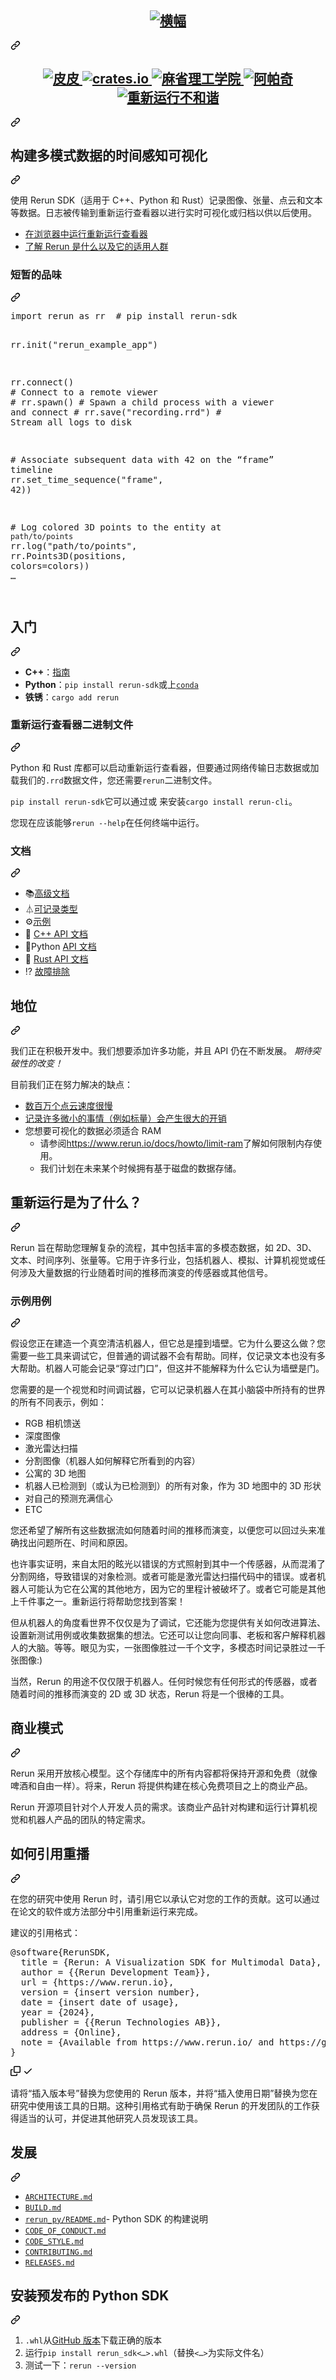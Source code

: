 <div class="Box-sc-g0xbh4-0 bJMeLZ js-snippet-clipboard-copy-unpositioned" data-hpc="true"><article class="markdown-body entry-content container-lg" itemprop="text"><div class="markdown-heading" dir="auto"><h1 align="center" tabindex="-1" class="heading-element" dir="auto">
  <a href="https://www.rerun.io/" rel="nofollow">
    <img alt="横幅" src="https://user-images.githubusercontent.com/1148717/218142418-1d320929-6b7a-486e-8277-fbeef2432529.png" style="max-width: 100%;">
  </a>
</h1><a id="user-content---------" class="anchor" aria-label="永久链接：" href="#--------"><svg class="octicon octicon-link" viewBox="0 0 16 16" version="1.1" width="16" height="16" aria-hidden="true"><path d="m7.775 3.275 1.25-1.25a3.5 3.5 0 1 1 4.95 4.95l-2.5 2.5a3.5 3.5 0 0 1-4.95 0 .751.751 0 0 1 .018-1.042.751.751 0 0 1 1.042-.018 1.998 1.998 0 0 0 2.83 0l2.5-2.5a2.002 2.002 0 0 0-2.83-2.83l-1.25 1.25a.751.751 0 0 1-1.042-.018.751.751 0 0 1-.018-1.042Zm-4.69 9.64a1.998 1.998 0 0 0 2.83 0l1.25-1.25a.751.751 0 0 1 1.042.018.751.751 0 0 1 .018 1.042l-1.25 1.25a3.5 3.5 0 1 1-4.95-4.95l2.5-2.5a3.5 3.5 0 0 1 4.95 0 .751.751 0 0 1-.018 1.042.751.751 0 0 1-1.042.018 1.998 1.998 0 0 0-2.83 0l-2.5 2.5a1.998 1.998 0 0 0 0 2.83Z"></path></svg></a></div>
<div class="markdown-heading" dir="auto"><h1 align="center" tabindex="-1" class="heading-element" dir="auto">
  <a href="https://pypi.org/project/rerun-sdk/" rel="nofollow">                        <img alt="皮皮" src="https://camo.githubusercontent.com/41eb71673ac080b28724faa0c576630a95d748b8a47c295a4e2157e63c90c872/68747470733a2f2f696d672e736869656c64732e696f2f707970692f762f726572756e2d73646b2e737667" data-canonical-src="https://img.shields.io/pypi/v/rerun-sdk.svg" style="max-width: 100%;">                              </a>
  <a href="https://crates.io/crates/rerun" rel="nofollow">                             <img alt="crates.io" src="https://camo.githubusercontent.com/d7dbc9709c3b4c08491b96e94e283708e733dfa46e35ab89cef68599dad01d22/68747470733a2f2f696d672e736869656c64732e696f2f6372617465732f762f726572756e2e737667" data-canonical-src="https://img.shields.io/crates/v/rerun.svg" style="max-width: 100%;">                                </a>
  <a href="https://github.com/rerun-io/rerun/blob/main/LICENSE-MIT">    <img alt="麻省理工学院" src="https://camo.githubusercontent.com/2bb6ac78e5a9f4f688a6a066cc71b62012101802fcdb478e6e4c6b6ec75dc694/68747470733a2f2f696d672e736869656c64732e696f2f62616467652f6c6963656e73652d4d49542d626c75652e737667" data-canonical-src="https://img.shields.io/badge/license-MIT-blue.svg" style="max-width: 100%;">                        </a>
  <a href="https://github.com/rerun-io/rerun/blob/main/LICENSE-APACHE"> <img alt="阿帕奇" src="https://camo.githubusercontent.com/d7addb0c76e1634e2335a071640043bf515d94b5c9d88b604fbe77c26920cfb0/68747470733a2f2f696d672e736869656c64732e696f2f62616467652f6c6963656e73652d4170616368652d626c75652e737667" data-canonical-src="https://img.shields.io/badge/license-Apache-blue.svg" style="max-width: 100%;">                     </a>
  <a href="https://discord.gg/Gcm8BbTaAj" rel="nofollow">                              <img alt="重新运行不和谐" src="https://camo.githubusercontent.com/1e410aa359927f68de5871ae2d14cd23e797e4c293ec4a3918f3d2fd34b23726/68747470733a2f2f696d672e736869656c64732e696f2f646973636f72642f313036323330303734383230323932313939343f6c6162656c3d526572756e253230446973636f7264" data-canonical-src="https://img.shields.io/discord/1062300748202921994?label=Rerun%20Discord" style="max-width: 100%;"> </a>
</h1><a id="user-content---------------------------------------------------------------------------------------------------------------------------------------------------------------------------------------------------------------" class="anchor" aria-label="永久链接：" href="#--------------------------------------------------------------------------------------------------------------------------------------------------------------------------------------------------------------"><svg class="octicon octicon-link" viewBox="0 0 16 16" version="1.1" width="16" height="16" aria-hidden="true"><path d="m7.775 3.275 1.25-1.25a3.5 3.5 0 1 1 4.95 4.95l-2.5 2.5a3.5 3.5 0 0 1-4.95 0 .751.751 0 0 1 .018-1.042.751.751 0 0 1 1.042-.018 1.998 1.998 0 0 0 2.83 0l2.5-2.5a2.002 2.002 0 0 0-2.83-2.83l-1.25 1.25a.751.751 0 0 1-1.042-.018.751.751 0 0 1-.018-1.042Zm-4.69 9.64a1.998 1.998 0 0 0 2.83 0l1.25-1.25a.751.751 0 0 1 1.042.018.751.751 0 0 1 .018 1.042l-1.25 1.25a3.5 3.5 0 1 1-4.95-4.95l2.5-2.5a3.5 3.5 0 0 1 4.95 0 .751.751 0 0 1-.018 1.042.751.751 0 0 1-1.042.018 1.998 1.998 0 0 0-2.83 0l-2.5 2.5a1.998 1.998 0 0 0 0 2.83Z"></path></svg></a></div>
<div class="markdown-heading" dir="auto"><h1 tabindex="-1" class="heading-element" dir="auto"><font style="vertical-align: inherit;"><font style="vertical-align: inherit;">构建多模式数据的时间感知可视化</font></font></h1><a id="user-content-build-time-aware-visualizations-of-multimodal-data" class="anchor" aria-label="永久链接：构建多模式数据的时间感知可视化" href="#build-time-aware-visualizations-of-multimodal-data"><svg class="octicon octicon-link" viewBox="0 0 16 16" version="1.1" width="16" height="16" aria-hidden="true"><path d="m7.775 3.275 1.25-1.25a3.5 3.5 0 1 1 4.95 4.95l-2.5 2.5a3.5 3.5 0 0 1-4.95 0 .751.751 0 0 1 .018-1.042.751.751 0 0 1 1.042-.018 1.998 1.998 0 0 0 2.83 0l2.5-2.5a2.002 2.002 0 0 0-2.83-2.83l-1.25 1.25a.751.751 0 0 1-1.042-.018.751.751 0 0 1-.018-1.042Zm-4.69 9.64a1.998 1.998 0 0 0 2.83 0l1.25-1.25a.751.751 0 0 1 1.042.018.751.751 0 0 1 .018 1.042l-1.25 1.25a3.5 3.5 0 1 1-4.95-4.95l2.5-2.5a3.5 3.5 0 0 1 4.95 0 .751.751 0 0 1-.018 1.042.751.751 0 0 1-1.042.018 1.998 1.998 0 0 0-2.83 0l-2.5 2.5a1.998 1.998 0 0 0 0 2.83Z"></path></svg></a></div>
<p dir="auto"><font style="vertical-align: inherit;"><font style="vertical-align: inherit;">使用 Rerun SDK（适用于 C++、Python 和 Rust）记录图像、张量、点云和文本等数据。日志被传输到重新运行查看器以进行实时可视化或归档以供以后使用。</font></font></p>
<ul dir="auto">
<li><a href="https://www.rerun.io/viewer" rel="nofollow"><font style="vertical-align: inherit;"><font style="vertical-align: inherit;">在浏览器中运行重新运行查看器</font></font></a></li>
<li><a href="https://www.rerun.io/docs/getting-started/what-is-rerun" rel="nofollow"><font style="vertical-align: inherit;"><font style="vertical-align: inherit;">了解 Rerun 是什么以及它的适用人群</font></font></a></li>
</ul>
<div class="markdown-heading" dir="auto"><h3 tabindex="-1" class="heading-element" dir="auto"><font style="vertical-align: inherit;"><font style="vertical-align: inherit;">短暂的品味</font></font></h3><a id="user-content-a-short-taste" class="anchor" aria-label="永久链接： 简短的品味" href="#a-short-taste"><svg class="octicon octicon-link" viewBox="0 0 16 16" version="1.1" width="16" height="16" aria-hidden="true"><path d="m7.775 3.275 1.25-1.25a3.5 3.5 0 1 1 4.95 4.95l-2.5 2.5a3.5 3.5 0 0 1-4.95 0 .751.751 0 0 1 .018-1.042.751.751 0 0 1 1.042-.018 1.998 1.998 0 0 0 2.83 0l2.5-2.5a2.002 2.002 0 0 0-2.83-2.83l-1.25 1.25a.751.751 0 0 1-1.042-.018.751.751 0 0 1-.018-1.042Zm-4.69 9.64a1.998 1.998 0 0 0 2.83 0l1.25-1.25a.751.751 0 0 1 1.042.018.751.751 0 0 1 .018 1.042l-1.25 1.25a3.5 3.5 0 1 1-4.95-4.95l2.5-2.5a3.5 3.5 0 0 1 4.95 0 .751.751 0 0 1-.018 1.042.751.751 0 0 1-1.042.018 1.998 1.998 0 0 0-2.83 0l-2.5 2.5a1.998 1.998 0 0 0 0 2.83Z"></path></svg></a></div>
<div class="highlight highlight-source-python notranslate position-relative overflow-auto" dir="auto"><pre><span class="pl-k">import</span> <span class="pl-s1">rerun</span> <span class="pl-k">as</span> <span class="pl-s1">rr</span>  <span class="pl-c"># pip install rerun-sdk</span>

<span class="pl-s1">rr</span>.<span class="pl-en">init</span>(<span class="pl-s">"rerun_example_app"</span>)

<span class="pl-s1">rr</span>.<span class="pl-en">connect</span>()  <span class="pl-c"># Connect to a remote viewer</span>
<span class="pl-c"># rr.spawn()  # Spawn a child process with a viewer and connect</span>
<span class="pl-c"># rr.save("recording.rrd")  # Stream all logs to disk</span>

<span class="pl-c"># Associate subsequent data with 42 on the “frame” timeline</span>
<span class="pl-s1">rr</span>.<span class="pl-en">set_time_sequence</span>(<span class="pl-s">"frame"</span>, <span class="pl-c1">42</span>))

<span class="pl-c"># Log colored 3D points to the entity at `path/to/points`</span>
<span class="pl-s1">rr</span>.<span class="pl-en">log</span>(<span class="pl-s">"path/to/points"</span>, <span class="pl-s1">rr</span>.<span class="pl-v">Points3D</span>(<span class="pl-s1">positions</span>, <span class="pl-s1">colors</span><span class="pl-c1">=</span><span class="pl-s1">colors</span>))
…</pre><div class="zeroclipboard-container">
   
  </div></div>
<p align="center" dir="auto">
  <themed-picture data-catalyst-inline="true" data-catalyst=""><picture>
    <img src="https://camo.githubusercontent.com/ce654b09868fbe886e63bdd265d5fade54be1c7ab3c74b0c48d5e4d6f7615696/68747470733a2f2f7374617469632e726572756e2e696f2f6f70665f73637265656e73686f742f626565353130343063626139336330626165363265663663353766613730333730343031326134312f66756c6c2e706e67" alt="" data-canonical-src="https://static.rerun.io/opf_screenshot/bee51040cba93c0bae62ef6c57fa703704012a41/full.png" style="visibility:visible;max-width:100%;">
    <source media="(max-width: 480px)" srcset="https://camo.githubusercontent.com/4538b6fa1df3ab7bed9701310f81b44789ad3c502cf3e00db7678e48e522cb37/68747470733a2f2f7374617469632e726572756e2e696f2f6f70665f73637265656e73686f742f626565353130343063626139336330626165363265663663353766613730333730343031326134312f343830772e706e67" data-canonical-src="https://static.rerun.io/opf_screenshot/bee51040cba93c0bae62ef6c57fa703704012a41/480w.png">
    <source media="(max-width: 768px)" srcset="https://camo.githubusercontent.com/751ea6a05b4199a09d4e2ecb83d83c3d02a5166dd0037350cfb017ac3600f69c/68747470733a2f2f7374617469632e726572756e2e696f2f6f70665f73637265656e73686f742f626565353130343063626139336330626165363265663663353766613730333730343031326134312f373638772e706e67" data-canonical-src="https://static.rerun.io/opf_screenshot/bee51040cba93c0bae62ef6c57fa703704012a41/768w.png">
    <source media="(max-width: 1024px)" srcset="https://camo.githubusercontent.com/b77ebde35510f36b4e86188d84c2488c07cdd3f0e96c3a5722ca6ca2be2d7430/68747470733a2f2f7374617469632e726572756e2e696f2f6f70665f73637265656e73686f742f626565353130343063626139336330626165363265663663353766613730333730343031326134312f31303234772e706e67" data-canonical-src="https://static.rerun.io/opf_screenshot/bee51040cba93c0bae62ef6c57fa703704012a41/1024w.png">
    <source media="(max-width: 1200px)" srcset="https://camo.githubusercontent.com/08cf4a7769d9fdfbf96bcf1b4aa20936e81905644f4f24798ca75b9913e3d0f1/68747470733a2f2f7374617469632e726572756e2e696f2f6f70665f73637265656e73686f742f626565353130343063626139336330626165363265663663353766613730333730343031326134312f31323030772e706e67" data-canonical-src="https://static.rerun.io/opf_screenshot/bee51040cba93c0bae62ef6c57fa703704012a41/1200w.png">
  </picture></themed-picture>
</p>
<div class="markdown-heading" dir="auto"><h2 tabindex="-1" class="heading-element" dir="auto"><font style="vertical-align: inherit;"><font style="vertical-align: inherit;">入门</font></font></h2><a id="user-content-getting-started" class="anchor" aria-label="永久链接：开始使用" href="#getting-started"><svg class="octicon octicon-link" viewBox="0 0 16 16" version="1.1" width="16" height="16" aria-hidden="true"><path d="m7.775 3.275 1.25-1.25a3.5 3.5 0 1 1 4.95 4.95l-2.5 2.5a3.5 3.5 0 0 1-4.95 0 .751.751 0 0 1 .018-1.042.751.751 0 0 1 1.042-.018 1.998 1.998 0 0 0 2.83 0l2.5-2.5a2.002 2.002 0 0 0-2.83-2.83l-1.25 1.25a.751.751 0 0 1-1.042-.018.751.751 0 0 1-.018-1.042Zm-4.69 9.64a1.998 1.998 0 0 0 2.83 0l1.25-1.25a.751.751 0 0 1 1.042.018.751.751 0 0 1 .018 1.042l-1.25 1.25a3.5 3.5 0 1 1-4.95-4.95l2.5-2.5a3.5 3.5 0 0 1 4.95 0 .751.751 0 0 1-.018 1.042.751.751 0 0 1-1.042.018 1.998 1.998 0 0 0-2.83 0l-2.5 2.5a1.998 1.998 0 0 0 0 2.83Z"></path></svg></a></div>
<ul dir="auto">
<li><strong><font style="vertical-align: inherit;"><font style="vertical-align: inherit;">C++</font></font></strong><font style="vertical-align: inherit;"><font style="vertical-align: inherit;">：</font></font><a href="https://www.rerun.io/docs/getting-started/quick-start/cpp" rel="nofollow"><font style="vertical-align: inherit;"><font style="vertical-align: inherit;">指南</font></font></a></li>
<li><strong><font style="vertical-align: inherit;"><font style="vertical-align: inherit;">Python</font></font></strong><font style="vertical-align: inherit;"><font style="vertical-align: inherit;">：</font></font><code>pip install rerun-sdk</code><font style="vertical-align: inherit;"><font style="vertical-align: inherit;">或上</font></font><a href="https://github.com/conda-forge/rerun-sdk-feedstock"><code>conda</code></a></li>
<li><strong><font style="vertical-align: inherit;"><font style="vertical-align: inherit;">铁锈</font></font></strong><font style="vertical-align: inherit;"><font style="vertical-align: inherit;">：</font></font><code>cargo add rerun</code></li>
</ul>
<div class="markdown-heading" dir="auto"><h3 tabindex="-1" class="heading-element" dir="auto"><font style="vertical-align: inherit;"><font style="vertical-align: inherit;">重新运行查看器二进制文件</font></font></h3><a id="user-content-rerun-viewer-binary" class="anchor" aria-label="永久链接：重新运行查看器二进制文件" href="#rerun-viewer-binary"><svg class="octicon octicon-link" viewBox="0 0 16 16" version="1.1" width="16" height="16" aria-hidden="true"><path d="m7.775 3.275 1.25-1.25a3.5 3.5 0 1 1 4.95 4.95l-2.5 2.5a3.5 3.5 0 0 1-4.95 0 .751.751 0 0 1 .018-1.042.751.751 0 0 1 1.042-.018 1.998 1.998 0 0 0 2.83 0l2.5-2.5a2.002 2.002 0 0 0-2.83-2.83l-1.25 1.25a.751.751 0 0 1-1.042-.018.751.751 0 0 1-.018-1.042Zm-4.69 9.64a1.998 1.998 0 0 0 2.83 0l1.25-1.25a.751.751 0 0 1 1.042.018.751.751 0 0 1 .018 1.042l-1.25 1.25a3.5 3.5 0 1 1-4.95-4.95l2.5-2.5a3.5 3.5 0 0 1 4.95 0 .751.751 0 0 1-.018 1.042.751.751 0 0 1-1.042.018 1.998 1.998 0 0 0-2.83 0l-2.5 2.5a1.998 1.998 0 0 0 0 2.83Z"></path></svg></a></div>
<p dir="auto"><font style="vertical-align: inherit;"><font style="vertical-align: inherit;">Python 和 Rust 库都可以启动重新运行查看器，但要通过网络传输日志数据或加载我们的</font></font><code>.rrd</code><font style="vertical-align: inherit;"><font style="vertical-align: inherit;">数据文件，您还需要</font></font><code>rerun</code><font style="vertical-align: inherit;"><font style="vertical-align: inherit;">二进制文件。</font></font></p>
<p dir="auto"><font style="vertical-align: inherit;"></font><code>pip install rerun-sdk</code><font style="vertical-align: inherit;"><font style="vertical-align: inherit;">它可以通过或 来</font><font style="vertical-align: inherit;">安装</font></font><code>cargo install rerun-cli</code><font style="vertical-align: inherit;"><font style="vertical-align: inherit;">。</font></font></p>
<p dir="auto"><font style="vertical-align: inherit;"><font style="vertical-align: inherit;">您现在应该能够</font></font><code>rerun --help</code><font style="vertical-align: inherit;"><font style="vertical-align: inherit;">在任何终端中运行。</font></font></p>
<div class="markdown-heading" dir="auto"><h3 tabindex="-1" class="heading-element" dir="auto"><font style="vertical-align: inherit;"><font style="vertical-align: inherit;">文档</font></font></h3><a id="user-content-documentation" class="anchor" aria-label="永久链接：文档" href="#documentation"><svg class="octicon octicon-link" viewBox="0 0 16 16" version="1.1" width="16" height="16" aria-hidden="true"><path d="m7.775 3.275 1.25-1.25a3.5 3.5 0 1 1 4.95 4.95l-2.5 2.5a3.5 3.5 0 0 1-4.95 0 .751.751 0 0 1 .018-1.042.751.751 0 0 1 1.042-.018 1.998 1.998 0 0 0 2.83 0l2.5-2.5a2.002 2.002 0 0 0-2.83-2.83l-1.25 1.25a.751.751 0 0 1-1.042-.018.751.751 0 0 1-.018-1.042Zm-4.69 9.64a1.998 1.998 0 0 0 2.83 0l1.25-1.25a.751.751 0 0 1 1.042.018.751.751 0 0 1 .018 1.042l-1.25 1.25a3.5 3.5 0 1 1-4.95-4.95l2.5-2.5a3.5 3.5 0 0 1 4.95 0 .751.751 0 0 1-.018 1.042.751.751 0 0 1-1.042.018 1.998 1.998 0 0 0-2.83 0l-2.5 2.5a1.998 1.998 0 0 0 0 2.83Z"></path></svg></a></div>
<ul dir="auto">
<li><font style="vertical-align: inherit;"><font style="vertical-align: inherit;">📚</font></font><a href="http://rerun.io/docs" rel="nofollow"><font style="vertical-align: inherit;"><font style="vertical-align: inherit;">高级文档</font></font></a></li>
<li><font style="vertical-align: inherit;"><font style="vertical-align: inherit;">⏃</font></font><a href="https://www.rerun.io/docs/reference/types" rel="nofollow"><font style="vertical-align: inherit;"><font style="vertical-align: inherit;">可记录类型</font></font></a></li>
<li><font style="vertical-align: inherit;"><font style="vertical-align: inherit;">⚙️</font></font><a href="http://rerun.io/examples" rel="nofollow"><font style="vertical-align: inherit;"><font style="vertical-align: inherit;">示例</font></font></a></li>
<li><font style="vertical-align: inherit;"><font style="vertical-align: inherit;">🌊 </font></font><a href="https://ref.rerun.io/docs/cpp" rel="nofollow"><font style="vertical-align: inherit;"><font style="vertical-align: inherit;">C++ API 文档</font></font></a></li>
<li><font style="vertical-align: inherit;"><font style="vertical-align: inherit;">🐍Python </font></font><a href="https://ref.rerun.io/docs/python" rel="nofollow"><font style="vertical-align: inherit;"><font style="vertical-align: inherit;">API 文档</font></font></a></li>
<li><font style="vertical-align: inherit;"><font style="vertical-align: inherit;">🦀 </font></font><a href="https://docs.rs/rerun/" rel="nofollow"><font style="vertical-align: inherit;"><font style="vertical-align: inherit;">Rust API 文档</font></font></a></li>
<li><g-emoji class="g-emoji" alias="interrobang"><font style="vertical-align: inherit;"><font style="vertical-align: inherit;">⁉️</font></font></g-emoji> <a href="https://www.rerun.io/docs/getting-started/troubleshooting" rel="nofollow"><font style="vertical-align: inherit;"><font style="vertical-align: inherit;">故障排除</font></font></a></li>
</ul>
<div class="markdown-heading" dir="auto"><h2 tabindex="-1" class="heading-element" dir="auto"><font style="vertical-align: inherit;"><font style="vertical-align: inherit;">地位</font></font></h2><a id="user-content-status" class="anchor" aria-label="永久链接：状态" href="#status"><svg class="octicon octicon-link" viewBox="0 0 16 16" version="1.1" width="16" height="16" aria-hidden="true"><path d="m7.775 3.275 1.25-1.25a3.5 3.5 0 1 1 4.95 4.95l-2.5 2.5a3.5 3.5 0 0 1-4.95 0 .751.751 0 0 1 .018-1.042.751.751 0 0 1 1.042-.018 1.998 1.998 0 0 0 2.83 0l2.5-2.5a2.002 2.002 0 0 0-2.83-2.83l-1.25 1.25a.751.751 0 0 1-1.042-.018.751.751 0 0 1-.018-1.042Zm-4.69 9.64a1.998 1.998 0 0 0 2.83 0l1.25-1.25a.751.751 0 0 1 1.042.018.751.751 0 0 1 .018 1.042l-1.25 1.25a3.5 3.5 0 1 1-4.95-4.95l2.5-2.5a3.5 3.5 0 0 1 4.95 0 .751.751 0 0 1-.018 1.042.751.751 0 0 1-1.042.018 1.998 1.998 0 0 0-2.83 0l-2.5 2.5a1.998 1.998 0 0 0 0 2.83Z"></path></svg></a></div>
<p dir="auto"><font style="vertical-align: inherit;"><font style="vertical-align: inherit;">我们正在积极开发中。我们想要添加许多功能，并且 API 仍在不断发展。
</font></font><em><font style="vertical-align: inherit;"><font style="vertical-align: inherit;">期待突破性的改变！</font></font></em></p>
<p dir="auto"><font style="vertical-align: inherit;"><font style="vertical-align: inherit;">目前我们正在努力解决的缺点：</font></font></p>
<ul dir="auto">
<li><a href="https://github.com/rerun-io/rerun/issues/1136" data-hovercard-type="issue" data-hovercard-url="/rerun-io/rerun/issues/1136/hovercard"><font style="vertical-align: inherit;"><font style="vertical-align: inherit;">数百万个点云速度很慢</font></font></a></li>
<li><a href="https://github.com/rerun-io/rerun/issues/5967" data-hovercard-type="issue" data-hovercard-url="/rerun-io/rerun/issues/5967/hovercard"><font style="vertical-align: inherit;"><font style="vertical-align: inherit;">记录许多微小的事情（例如标量）会产生很大的开销</font></font></a></li>
<li><font style="vertical-align: inherit;"><font style="vertical-align: inherit;">您想要可视化的数据必须适合 RAM
</font></font><ul dir="auto">
<li><font style="vertical-align: inherit;"><font style="vertical-align: inherit;">请参阅</font></font><a href="https://www.rerun.io/docs/howto/limit-ram" rel="nofollow"><font style="vertical-align: inherit;"><font style="vertical-align: inherit;">https://www.rerun.io/docs/howto/limit-ram</font></font></a><font style="vertical-align: inherit;"><font style="vertical-align: inherit;">了解如何限制内存使用。</font></font></li>
<li><font style="vertical-align: inherit;"><font style="vertical-align: inherit;">我们计划在未来某个时候拥有基于磁盘的数据存储。</font></font></li>
</ul>
</li>
</ul>
<div class="markdown-heading" dir="auto"><h2 tabindex="-1" class="heading-element" dir="auto"><font style="vertical-align: inherit;"><font style="vertical-align: inherit;">重新运行是为了什么？</font></font></h2><a id="user-content-what-is-rerun-for" class="anchor" aria-label="永久链接： 重新运行有什么用？" href="#what-is-rerun-for"><svg class="octicon octicon-link" viewBox="0 0 16 16" version="1.1" width="16" height="16" aria-hidden="true"><path d="m7.775 3.275 1.25-1.25a3.5 3.5 0 1 1 4.95 4.95l-2.5 2.5a3.5 3.5 0 0 1-4.95 0 .751.751 0 0 1 .018-1.042.751.751 0 0 1 1.042-.018 1.998 1.998 0 0 0 2.83 0l2.5-2.5a2.002 2.002 0 0 0-2.83-2.83l-1.25 1.25a.751.751 0 0 1-1.042-.018.751.751 0 0 1-.018-1.042Zm-4.69 9.64a1.998 1.998 0 0 0 2.83 0l1.25-1.25a.751.751 0 0 1 1.042.018.751.751 0 0 1 .018 1.042l-1.25 1.25a3.5 3.5 0 1 1-4.95-4.95l2.5-2.5a3.5 3.5 0 0 1 4.95 0 .751.751 0 0 1-.018 1.042.751.751 0 0 1-1.042.018 1.998 1.998 0 0 0-2.83 0l-2.5 2.5a1.998 1.998 0 0 0 0 2.83Z"></path></svg></a></div>
<p dir="auto"><font style="vertical-align: inherit;"><font style="vertical-align: inherit;">Rerun 旨在帮助您理解复杂的流程，其中包括丰富的多模态数据，如 2D、3D、文本、时间序列、张量等。它用于许多行业，包括机器人、模拟、计算机视觉或任何涉及大量数据的行业随着时间的推移而演变的传感器或其他信号。</font></font></p>
<div class="markdown-heading" dir="auto"><h3 tabindex="-1" class="heading-element" dir="auto"><font style="vertical-align: inherit;"><font style="vertical-align: inherit;">示例用例</font></font></h3><a id="user-content-example-use-case" class="anchor" aria-label="永久链接：示例用例" href="#example-use-case"><svg class="octicon octicon-link" viewBox="0 0 16 16" version="1.1" width="16" height="16" aria-hidden="true"><path d="m7.775 3.275 1.25-1.25a3.5 3.5 0 1 1 4.95 4.95l-2.5 2.5a3.5 3.5 0 0 1-4.95 0 .751.751 0 0 1 .018-1.042.751.751 0 0 1 1.042-.018 1.998 1.998 0 0 0 2.83 0l2.5-2.5a2.002 2.002 0 0 0-2.83-2.83l-1.25 1.25a.751.751 0 0 1-1.042-.018.751.751 0 0 1-.018-1.042Zm-4.69 9.64a1.998 1.998 0 0 0 2.83 0l1.25-1.25a.751.751 0 0 1 1.042.018.751.751 0 0 1 .018 1.042l-1.25 1.25a3.5 3.5 0 1 1-4.95-4.95l2.5-2.5a3.5 3.5 0 0 1 4.95 0 .751.751 0 0 1-.018 1.042.751.751 0 0 1-1.042.018 1.998 1.998 0 0 0-2.83 0l-2.5 2.5a1.998 1.998 0 0 0 0 2.83Z"></path></svg></a></div>
<p dir="auto"><font style="vertical-align: inherit;"><font style="vertical-align: inherit;">假设您正在建造一个真空清洁机器人，但它总是撞到墙壁。它为什么要这么做？您需要一些工具来调试它，但普通的调试器不会有帮助。同样，仅记录文本也没有多大帮助。机器人可能会记录“穿过门口”，但这并不能解释为什么它认为墙壁是门。</font></font></p>
<p dir="auto"><font style="vertical-align: inherit;"><font style="vertical-align: inherit;">您需要的是一个视觉和时间调试器，它可以记录机器人在其小脑袋中所持有的世界的所有不同表示，例如：</font></font></p>
<ul dir="auto">
<li><font style="vertical-align: inherit;"><font style="vertical-align: inherit;">RGB 相机馈送</font></font></li>
<li><font style="vertical-align: inherit;"><font style="vertical-align: inherit;">深度图像</font></font></li>
<li><font style="vertical-align: inherit;"><font style="vertical-align: inherit;">激光雷达扫描</font></font></li>
<li><font style="vertical-align: inherit;"><font style="vertical-align: inherit;">分割图像（机器人如何解释它所看到的内容）</font></font></li>
<li><font style="vertical-align: inherit;"><font style="vertical-align: inherit;">公寓的 3D 地图</font></font></li>
<li><font style="vertical-align: inherit;"><font style="vertical-align: inherit;">机器人已检测到（或认为已检测到）的所有对象，作为 3D 地图中的 3D 形状</font></font></li>
<li><font style="vertical-align: inherit;"><font style="vertical-align: inherit;">对自己的预测充满信心</font></font></li>
<li><font style="vertical-align: inherit;"><font style="vertical-align: inherit;">ETC</font></font></li>
</ul>
<p dir="auto"><font style="vertical-align: inherit;"><font style="vertical-align: inherit;">您还希望了解所有这些数据流如何随着时间的推移而演变，以便您可以回过头来准确找出问题所在、时间和原因。</font></font></p>
<p dir="auto"><font style="vertical-align: inherit;"><font style="vertical-align: inherit;">也许事实证明，来自太阳的眩光以错误的方式照射到其中一个传感器，从而混淆了分割网络，导致错误的对象检测。或者可能是激光雷达扫描代码中的错误。或者机器人可能认为它在公寓的其他地方，因为它的里程计被破坏了。或者它可能是其他上千件事之一。重新运行将帮助您找到答案！</font></font></p>
<p dir="auto"><font style="vertical-align: inherit;"><font style="vertical-align: inherit;">但从机器人的角度看世界不仅仅是为了调试，它还能为您提供有关如何改进算法、设置新测试用例或收集数据集的想法。它还可以让您向同事、老板和客户解释机器人的大脑。等等。眼见为实，一张图像胜过一千个文字，多模态时间记录胜过一千张图像:)</font></font></p>
<p dir="auto"><font style="vertical-align: inherit;"><font style="vertical-align: inherit;">当然，Rerun 的用途不仅仅限于机器人。任何时候您有任何形式的传感器，或者随着时间的推移而演变的 2D 或 3D 状态，Rerun 将是一个很棒的工具。</font></font></p>
<div class="markdown-heading" dir="auto"><h2 tabindex="-1" class="heading-element" dir="auto"><font style="vertical-align: inherit;"><font style="vertical-align: inherit;">商业模式</font></font></h2><a id="user-content-business-model" class="anchor" aria-label="永久链接：商业模式" href="#business-model"><svg class="octicon octicon-link" viewBox="0 0 16 16" version="1.1" width="16" height="16" aria-hidden="true"><path d="m7.775 3.275 1.25-1.25a3.5 3.5 0 1 1 4.95 4.95l-2.5 2.5a3.5 3.5 0 0 1-4.95 0 .751.751 0 0 1 .018-1.042.751.751 0 0 1 1.042-.018 1.998 1.998 0 0 0 2.83 0l2.5-2.5a2.002 2.002 0 0 0-2.83-2.83l-1.25 1.25a.751.751 0 0 1-1.042-.018.751.751 0 0 1-.018-1.042Zm-4.69 9.64a1.998 1.998 0 0 0 2.83 0l1.25-1.25a.751.751 0 0 1 1.042.018.751.751 0 0 1 .018 1.042l-1.25 1.25a3.5 3.5 0 1 1-4.95-4.95l2.5-2.5a3.5 3.5 0 0 1 4.95 0 .751.751 0 0 1-.018 1.042.751.751 0 0 1-1.042.018 1.998 1.998 0 0 0-2.83 0l-2.5 2.5a1.998 1.998 0 0 0 0 2.83Z"></path></svg></a></div>
<p dir="auto"><font style="vertical-align: inherit;"><font style="vertical-align: inherit;">Rerun 采用开放核心模型。这个存储库中的所有内容都将保持开源和免费（就像啤酒和自由一样）。将来，Rerun 将提供构建在核心免费项目之上的商业产品。</font></font></p>
<p dir="auto"><font style="vertical-align: inherit;"><font style="vertical-align: inherit;">Rerun 开源项目针对个人开发人员的需求。该商业产品针对构建和运行计算机视觉和机器人产品的团队的特定需求。</font></font></p>
<div class="markdown-heading" dir="auto"><h2 tabindex="-1" class="heading-element" dir="auto"><font style="vertical-align: inherit;"><font style="vertical-align: inherit;">如何引用重播</font></font></h2><a id="user-content-how-to-cite-rerun" class="anchor" aria-label="永久链接：如何引用 Rerun" href="#how-to-cite-rerun"><svg class="octicon octicon-link" viewBox="0 0 16 16" version="1.1" width="16" height="16" aria-hidden="true"><path d="m7.775 3.275 1.25-1.25a3.5 3.5 0 1 1 4.95 4.95l-2.5 2.5a3.5 3.5 0 0 1-4.95 0 .751.751 0 0 1 .018-1.042.751.751 0 0 1 1.042-.018 1.998 1.998 0 0 0 2.83 0l2.5-2.5a2.002 2.002 0 0 0-2.83-2.83l-1.25 1.25a.751.751 0 0 1-1.042-.018.751.751 0 0 1-.018-1.042Zm-4.69 9.64a1.998 1.998 0 0 0 2.83 0l1.25-1.25a.751.751 0 0 1 1.042.018.751.751 0 0 1 .018 1.042l-1.25 1.25a3.5 3.5 0 1 1-4.95-4.95l2.5-2.5a3.5 3.5 0 0 1 4.95 0 .751.751 0 0 1-.018 1.042.751.751 0 0 1-1.042.018 1.998 1.998 0 0 0-2.83 0l-2.5 2.5a1.998 1.998 0 0 0 0 2.83Z"></path></svg></a></div>
<p dir="auto"><font style="vertical-align: inherit;"><font style="vertical-align: inherit;">在您的研究中使用 Rerun 时，请引用它以承认它对您的工作的贡献。这可以通过在论文的软件或方法部分中引用重新运行来完成。</font></font></p>
<p dir="auto"><font style="vertical-align: inherit;"><font style="vertical-align: inherit;">建议的引用格式：</font></font></p>
<div class="highlight highlight-text-bibtex notranslate position-relative overflow-auto" dir="auto"><pre><span class="pl-k">@software</span>{<span class="pl-en">RerunSDK</span>,
  <span class="pl-s">title</span> = <span class="pl-s"><span class="pl-pds">{</span>Rerun: A Visualization SDK for Multimodal Data<span class="pl-pds">}</span></span>,
  <span class="pl-s">author</span> = <span class="pl-s"><span class="pl-pds">{</span>{Rerun Development Team}<span class="pl-pds">}</span></span>,
  <span class="pl-s">url</span> = <span class="pl-s"><span class="pl-pds">{</span>https://www.rerun.io<span class="pl-pds">}</span></span>,
  <span class="pl-s">version</span> = <span class="pl-s"><span class="pl-pds">{</span>insert version number<span class="pl-pds">}</span></span>,
  <span class="pl-s">date</span> = <span class="pl-s"><span class="pl-pds">{</span>insert date of usage<span class="pl-pds">}</span></span>,
  <span class="pl-s">year</span> = <span class="pl-s"><span class="pl-pds">{</span>2024<span class="pl-pds">}</span></span>,
  <span class="pl-s">publisher</span> = <span class="pl-s"><span class="pl-pds">{</span>{Rerun Technologies AB}<span class="pl-pds">}</span></span>,
  <span class="pl-s">address</span> = <span class="pl-s"><span class="pl-pds">{</span>Online<span class="pl-pds">}</span></span>,
  <span class="pl-s">note</span> = <span class="pl-s"><span class="pl-pds">{</span>Available from https://www.rerun.io/ and https://github.com/rerun-io/rerun<span class="pl-pds">}</span></span>
}</pre><div class="zeroclipboard-container">
    <clipboard-copy aria-label="Copy" class="ClipboardButton btn btn-invisible js-clipboard-copy m-2 p-0 tooltipped-no-delay d-flex flex-justify-center flex-items-center" data-copy-feedback="Copied!" data-tooltip-direction="w" value="@software{RerunSDK,
  title = {Rerun: A Visualization SDK for Multimodal Data},
  author = {{Rerun Development Team}},
  url = {https://www.rerun.io},
  version = {insert version number},
  date = {insert date of usage},
  year = {2024},
  publisher = {{Rerun Technologies AB}},
  address = {Online},
  note = {Available from https://www.rerun.io/ and https://github.com/rerun-io/rerun}
}" tabindex="0" role="button">
      <svg aria-hidden="true" height="16" viewBox="0 0 16 16" version="1.1" width="16" data-view-component="true" class="octicon octicon-copy js-clipboard-copy-icon">
    <path d="M0 6.75C0 5.784.784 5 1.75 5h1.5a.75.75 0 0 1 0 1.5h-1.5a.25.25 0 0 0-.25.25v7.5c0 .138.112.25.25.25h7.5a.25.25 0 0 0 .25-.25v-1.5a.75.75 0 0 1 1.5 0v1.5A1.75 1.75 0 0 1 9.25 16h-7.5A1.75 1.75 0 0 1 0 14.25Z"></path><path d="M5 1.75C5 .784 5.784 0 6.75 0h7.5C15.216 0 16 .784 16 1.75v7.5A1.75 1.75 0 0 1 14.25 11h-7.5A1.75 1.75 0 0 1 5 9.25Zm1.75-.25a.25.25 0 0 0-.25.25v7.5c0 .138.112.25.25.25h7.5a.25.25 0 0 0 .25-.25v-7.5a.25.25 0 0 0-.25-.25Z"></path>
</svg>
      <svg aria-hidden="true" height="16" viewBox="0 0 16 16" version="1.1" width="16" data-view-component="true" class="octicon octicon-check js-clipboard-check-icon color-fg-success d-none">
    <path d="M13.78 4.22a.75.75 0 0 1 0 1.06l-7.25 7.25a.75.75 0 0 1-1.06 0L2.22 9.28a.751.751 0 0 1 .018-1.042.751.751 0 0 1 1.042-.018L6 10.94l6.72-6.72a.75.75 0 0 1 1.06 0Z"></path>
</svg>
    </clipboard-copy>
  </div></div>
<p dir="auto"><font style="vertical-align: inherit;"><font style="vertical-align: inherit;">请将“插入版本号”替换为您使用的 Rerun 版本，并将“插入使用日期”替换为您在研究中使用该工具的日期。这种引用格式有助于确保 Rerun 的开发团队的工作获得适当的认可，并促进其他研究人员发现该工具。</font></font></p>
<div class="markdown-heading" dir="auto"><h1 tabindex="-1" class="heading-element" dir="auto"><font style="vertical-align: inherit;"><font style="vertical-align: inherit;">发展</font></font></h1><a id="user-content-development" class="anchor" aria-label="永久链接： 发展" href="#development"><svg class="octicon octicon-link" viewBox="0 0 16 16" version="1.1" width="16" height="16" aria-hidden="true"><path d="m7.775 3.275 1.25-1.25a3.5 3.5 0 1 1 4.95 4.95l-2.5 2.5a3.5 3.5 0 0 1-4.95 0 .751.751 0 0 1 .018-1.042.751.751 0 0 1 1.042-.018 1.998 1.998 0 0 0 2.83 0l2.5-2.5a2.002 2.002 0 0 0-2.83-2.83l-1.25 1.25a.751.751 0 0 1-1.042-.018.751.751 0 0 1-.018-1.042Zm-4.69 9.64a1.998 1.998 0 0 0 2.83 0l1.25-1.25a.751.751 0 0 1 1.042.018.751.751 0 0 1 .018 1.042l-1.25 1.25a3.5 3.5 0 1 1-4.95-4.95l2.5-2.5a3.5 3.5 0 0 1 4.95 0 .751.751 0 0 1-.018 1.042.751.751 0 0 1-1.042.018 1.998 1.998 0 0 0-2.83 0l-2.5 2.5a1.998 1.998 0 0 0 0 2.83Z"></path></svg></a></div>
<ul dir="auto">
<li><a href="/rerun-io/rerun/blob/main/ARCHITECTURE.md"><code>ARCHITECTURE.md</code></a></li>
<li><a href="/rerun-io/rerun/blob/main/BUILD.md"><code>BUILD.md</code></a></li>
<li><a href="/rerun-io/rerun/blob/main/rerun_py/README.md"><code>rerun_py/README.md</code></a><font style="vertical-align: inherit;"><font style="vertical-align: inherit;">- Python SDK 的构建说明</font></font></li>
<li><a href="/rerun-io/rerun/blob/main/CODE_OF_CONDUCT.md"><code>CODE_OF_CONDUCT.md</code></a></li>
<li><a href="/rerun-io/rerun/blob/main/CODE_STYLE.md"><code>CODE_STYLE.md</code></a></li>
<li><a href="/rerun-io/rerun/blob/main/CONTRIBUTING.md"><code>CONTRIBUTING.md</code></a></li>
<li><a href="/rerun-io/rerun/blob/main/RELEASES.md"><code>RELEASES.md</code></a></li>
</ul>
<div class="markdown-heading" dir="auto"><h2 tabindex="-1" class="heading-element" dir="auto"><font style="vertical-align: inherit;"><font style="vertical-align: inherit;">安装预发布的 Python SDK</font></font></h2><a id="user-content-installing-a-pre-release-python-sdk" class="anchor" aria-label="永久链接：安装预发布的 Python SDK" href="#installing-a-pre-release-python-sdk"><svg class="octicon octicon-link" viewBox="0 0 16 16" version="1.1" width="16" height="16" aria-hidden="true"><path d="m7.775 3.275 1.25-1.25a3.5 3.5 0 1 1 4.95 4.95l-2.5 2.5a3.5 3.5 0 0 1-4.95 0 .751.751 0 0 1 .018-1.042.751.751 0 0 1 1.042-.018 1.998 1.998 0 0 0 2.83 0l2.5-2.5a2.002 2.002 0 0 0-2.83-2.83l-1.25 1.25a.751.751 0 0 1-1.042-.018.751.751 0 0 1-.018-1.042Zm-4.69 9.64a1.998 1.998 0 0 0 2.83 0l1.25-1.25a.751.751 0 0 1 1.042.018.751.751 0 0 1 .018 1.042l-1.25 1.25a3.5 3.5 0 1 1-4.95-4.95l2.5-2.5a3.5 3.5 0 0 1 4.95 0 .751.751 0 0 1-.018 1.042.751.751 0 0 1-1.042.018 1.998 1.998 0 0 0-2.83 0l-2.5 2.5a1.998 1.998 0 0 0 0 2.83Z"></path></svg></a></div>
<ol dir="auto">
<li><font style="vertical-align: inherit;"></font><code>.whl</code><font style="vertical-align: inherit;"><font style="vertical-align: inherit;">从</font><a href="https://github.com/rerun-io/rerun/releases"><font style="vertical-align: inherit;">GitHub 版本</font></a><font style="vertical-align: inherit;">下载正确的版本</font></font><a href="https://github.com/rerun-io/rerun/releases"><font style="vertical-align: inherit;"></font></a></li>
<li><font style="vertical-align: inherit;"><font style="vertical-align: inherit;">运行</font></font><code>pip install rerun_sdk&lt;…&gt;.whl</code><font style="vertical-align: inherit;"><font style="vertical-align: inherit;">（替换</font></font><code>&lt;…&gt;</code><font style="vertical-align: inherit;"><font style="vertical-align: inherit;">为实际文件名）</font></font></li>
<li><font style="vertical-align: inherit;"><font style="vertical-align: inherit;">测试一下：</font></font><code>rerun --version</code></li>
</ol>
</article></div>
